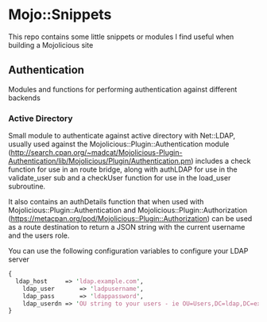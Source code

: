 Mojo::Snippets
=============

This repo contains some little snippets or modules I find useful when building a Mojolicious site

## Authentication
Modules and functions for performing authentication against different backends

### Active Directory
Small module to authenticate against active directory with Net::LDAP, usually used against the Mojolicious::Plugin::Authentication module (http://search.cpan.org/~madcat/Mojolicious-Plugin-Authentication/lib/Mojolicious/Plugin/Authentication.pm)
includes a check function for use in an route bridge, along with authLDAP for use in the validate_user sub and a checkUser function for use in the load_user subroutine.

It also contains an authDetails function that when used with Mojolicious::Plugin::Authentication  and Mojolicious::Plugin::Authorization (https://metacpan.org/pod/Mojolicious::Plugin::Authorization) can be used as a route destination to return a JSON string with the current username and the users role.

You can use the following configuration variables to configure your LDAP server

```Perl
{
  ldap_host		=> 'ldap.example.com',
	ldap_user		=> 'ladpusername',
	ldap_pass		=> 'ldappassword',
	ldap_userdn	=> 'OU string to your users - ie OU=Users,DC=ldap,DC=example,DC=com',
}
```
